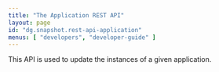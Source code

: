 ```yaml
---
title: "The Application REST API"
layout: page
id: "dg.snapshot.rest-api-application"
menus: [ "developers", "developer-guide" ]
---
```


This API is used to update the instances of a given application.  

